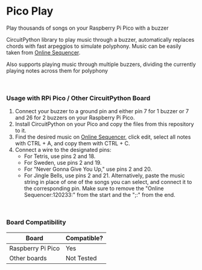 # Pico Play
Play thousands of songs on your Raspberry Pi Pico with a buzzer

CircuitPython library to play music through a buzzer, automatically replaces chords with fast arpeggios to simulate polyphony. Music can be easily taken from [Online Sequencer](https://onlinesequencer.net/).


Also supports playing music through multiple buzzers, dividing the currently playing notes across them for polyphony

<br>

### Usage with RPi Pico / Other CircuitPython Board 
1. Connect your buzzer to a ground pin and either pin 7 for 1 buzzer or 7 and 26 for 2 buzzers on your Raspberry Pi Pico.
2. Install CircuitPython on your Pico and copy the files from this repository to it.
3. Find the desired music on [Online Sequencer](https://onlinesequencer.net/), click edit, select all notes with CTRL + A, and copy them with CTRL + C.
4. Connect a wire to the designated pins:
   - For Tetris, use pins 2 and 18.
   - For Sweden, use pins 2 and 19.
   - For "Never Gonna Give You Up," use pins 2 and 20.
   - For Jingle Bells, use pins 2 and 21.
Alternatively, paste the music string in place of one of the songs you can select, and connect it to the corresponding pin. Make sure to remove the "Online Sequencer:120233:" from the start and the ";:" from the end.
<br>

### Board Compatibility
| Board | Compatible? |
|-------|-------------|
| Raspberry Pi Pico | Yes |
| Other boards | Not Tested |
<br>
